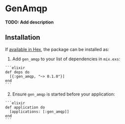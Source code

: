 # GenAmqp

**TODO: Add description**

## Installation

If [available in Hex](https://hex.pm/docs/publish), the package can be installed as:

  1. Add `gen_amqp` to your list of dependencies in `mix.exs`:

    ```elixir
    def deps do
      [{:gen_amqp, "~> 0.1.0"}]
    end
    ```

  2. Ensure `gen_amqp` is started before your application:

    ```elixir
    def application do
      [applications: [:gen_amqp]]
    end
    ```

